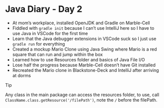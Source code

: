 # **Java Diary - Day 2**

-  At mom’s workplace, installed OpenJDK and Gradle on Marble-Cell 
- Fiddled with `gradle init` because I can’t use IntelliJ here so I have to use Java in VSCode for the first time
- Learn that the Java debugger extensions in VSCode suck so I just use `gradle run` for everything
- Created a mockup Mario Clone using Java Swing where Mario is a red square that can run and jump within the box
- Learned how to use Resources folder and basics of Java File I/O
- Lose half the progress because Marble-Cell doesn’t have Git installed
- Recreated the Mario clone in Blackstone-Deck and IntelliJ after arriving at dorms

> [!tip]
> Any class in the main package can access the resources folder, to use, call `ClassName.class.getResource('/filePath')`, note the `/` before the filePath.

